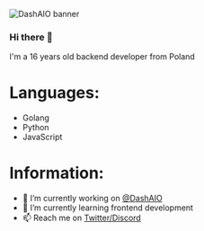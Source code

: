 ![DashAIO banner](https://i.imgur.com/GhSDIlo.png "DashAIO banner")

### Hi there 👋
I'm a 16 years old backend developer from Poland

# Languages:
- Golang
- Python
- JavaScript

# Information:
- 🔭 I’m currently working on [@DashAIO](https://twitter.com/dash_aio)
- 🌱 I’m currently learning frontend development
- 📫 Reach me on [Twitter/Discord](https://portfolio-three-nu-34.vercel.app/)
<!--
**desperatee/desperatee** is a ✨ _special_ ✨ repository because its `README.md` (this file) appears on your GitHub profile.

Here are some ideas to get you started:

- 🔭 I’m currently working on ...
- 🌱 I’m currently learning ...
- 👯 I’m looking to collaborate on ...
- 🤔 I’m looking for help with ...
- 💬 Ask me about ...
- 📫 How to reach me: ...
- 😄 Pronouns: ...
- ⚡ Fun fact: ...
-->
